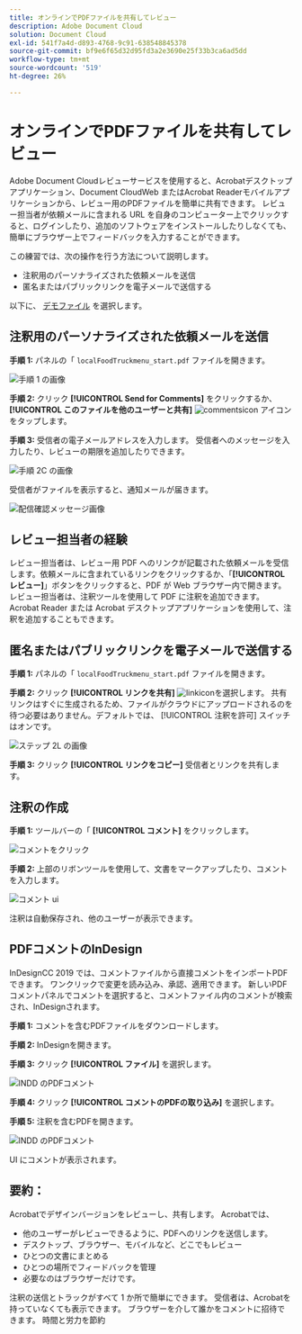 ```yaml
---
title: オンラインでPDFファイルを共有してレビュー
description: Adobe Document Cloud
solution: Document Cloud
exl-id: 541f7a4d-d893-4768-9c91-638548845378
source-git-commit: bf9e6f65d32d95fd3a2e3690e25f33b3ca6ad5dd
workflow-type: tm+mt
source-wordcount: '519'
ht-degree: 26%

---
```


# オンラインでPDFファイルを共有してレビュー

Adobe Document Cloudレビューサービスを使用すると、Acrobatデスクトップアプリケーション、Document CloudWeb またはAcrobat Readerモバイルアプリケーションから、レビュー用のPDFファイルを簡単に共有できます。 レビュー担当者が依頼メールに含まれる URL を自身のコンピューター上でクリックすると、ログインしたり、追加のソフトウェアをインストールしたりしなくても、簡単にブラウザー上でフィードバックを入力することができます。

この練習では、次の操作を行う方法について説明します。

* 注釈用のパーソナライズされた依頼メールを送信
* 匿名またはパブリックリンクを電子メールで送信する

以下に、 [デモファイル](assets/01_Review.zip) を選択します。

## 注釈用のパーソナライズされた依頼メールを送信

**手順 1:** パネルの「 `localFoodTruckmenu_start.pdf` ファイルを開きます。

![手順 1 の画像](assets/Step1.png)

**手順 2:** クリック **[!UICONTROL Send for Comments]** をクリックするか、 **[!UICONTROL このファイルを他のユーザーと共有]** ![commentsicon](assets/sendforcommentsicon.png)  アイコンをタップします。

**手順 3:** 受信者の電子メールアドレスを入力します。 受信者へのメッセージを入力したり、レビューの期限を追加したりできます。

![手順 2C の画像](assets/Step2C.png)

受信者がファイルを表示すると、通知メールが届きます。

![配信確認メッセージ画像](assets/deliveryReceipt_Track.png)

## レビュー担当者の経験

レビュー担当者は、レビュー用 PDF へのリンクが記載された依頼メールを受信します。依頼メールに含まれているリンクをクリックするか、「**[!UICONTROL レビュー]**」ボタンをクリックすると、PDF が Web ブラウザー内で開きます。レビュー担当者は、注釈ツールを使用して PDF に注釈を追加できます。Acrobat Reader または Acrobat デスクトップアプリケーションを使用して、注釈を追加することもできます。

## 匿名またはパブリックリンクを電子メールで送信する

**手順 1:** パネルの「 `localFoodTruckmenu_start.pdf` ファイルを開きます。

**手順 2:** クリック **[!UICONTROL リンクを共有]** ![linkicon](assets/sendlinkicon.png)を選択します。 共有リンクはすぐに生成されるため、ファイルがクラウドにアップロードされるのを待つ必要はありません。デフォルトでは、 [!UICONTROL 注釈を許可] スイッチはオンです。

![ステップ 2L の画像](assets/Step2L.png)

**手順 3:** クリック **[!UICONTROL リンクをコピー]** 受信者とリンクを共有します。

## 注釈の作成

**手順 1:** ツールバーの「 **[!UICONTROL コメント]** をクリックします。

![コメントをクリック](assets/Cselect.jpg)

**手順 2:** 上部のリボンツールを使用して、文書をマークアップしたり、コメントを入力します。

![コメント ui](assets/commentsui.png)

注釈は自動保存され、他のユーザーが表示できます。

## PDFコメントのInDesign

InDesignCC 2019 では、コメントファイルから直接コメントをインポートPDFできます。 ワンクリックで変更を読み込み、承認、適用できます。 新しいPDFコメントパネルでコメントを選択すると、コメントファイル内のコメントが検索され、InDesignされます。

**手順 1:** コメントを含むPDFファイルをダウンロードします。

**手順 2:** InDesignを開きます。

**手順 3:** クリック **[!UICONTROL ファイル]** を選択します。

![INDD のPDFコメント](assets/inddpdf.png)

**手順 4:** クリック **[!UICONTROL コメントのPDFの取り込み]** を選択します。

**手順 5:** 注釈を含むPDFを開きます。

![INDD のPDFコメント](assets/inddpdfshown.png)

UI にコメントが表示されます。

## 要約：

Acrobatでデザインバージョンをレビューし、共有します。 Acrobatでは、

* 他のユーザーがレビューできるように、PDFへのリンクを送信します。
* デスクトップ、ブラウザー、モバイルなど、どこでもレビュー
* ひとつの文書にまとめる
* ひとつの場所でフィードバックを管理
* 必要なのはブラウザーだけです。

注釈の送信とトラックがすべて 1 か所で簡単にできます。 受信者は、Acrobatを持っていなくても表示できます。 ブラウザーを介して誰かをコメントに招待できます。 時間と労力を節約
